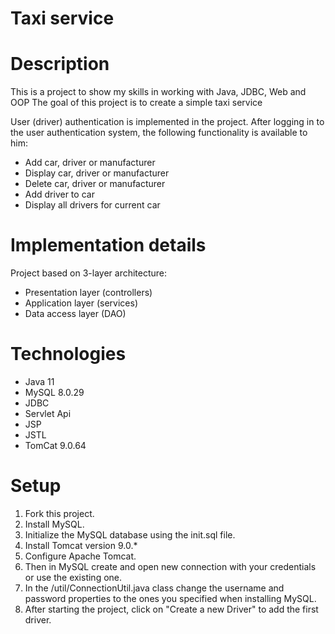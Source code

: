 # Taxi service

# Description

This is a project to show my skills in working with Java, JDBC, Web and OOP
The goal of this project is to create a simple taxi service

User (driver) authentication is implemented in the project.
After logging in to the user authentication system, the following functionality is available to him:

- Add car, driver or manufacturer
- Display car, driver or manufacturer
- Delete car, driver or manufacturer
- Add driver to car
- Display all drivers for current car

# Implementation details
Project based on 3-layer architecture:

- Presentation layer (controllers)
- Application layer (services)
- Data access layer (DAO)

# Technologies
- Java 11
- MySQL 8.0.29
- JDBC
- Servlet Api
- JSP
- JSTL
- TomCat 9.0.64

# Setup
1. Fork this project.
2. Install MySQL.
3. Initialize the MySQL database using the init.sql file.
4. Install Tomcat version 9.0.*
5. Configure Apache Tomcat.
6. Then in MySQL create and open new connection with your credentials or use the existing one.
7. In the /util/ConnectionUtil.java class change the username and password  properties to the ones you specified when installing MySQL.
8. After starting the project, click on "Create a new Driver" to add the first driver.